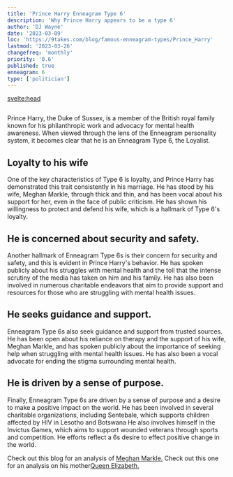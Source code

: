 ```yaml
---
title: 'Prince Harry Enneagram Type 6'
description: 'Why Prince Harry appears to be a type 6'
author: 'DJ Wayne'
date: '2023-03-09'
loc: 'https://9takes.com/blog/famous-enneagram-types/Prince_Harry'
lastmod: '2023-03-26'
changefreq: 'monthly'
priority: '0.6'
published: true
enneagram: 6
type: ['politician']
---
```


<svelte:head>
  <meta property="og:image" content="https://9takes.com/types/6s/Prince_Harry.webp" />
  <link rel="canonical" href="https://9takes.com/blog/famous-enneagram-types/Prince_Harry">
</svelte:head>
<script>
	import  PopCard  from "../../lib/components/atoms/PopCard.svelte";
</script>
<div
	style="display: flex;
    justify-content: center;
	"
>
	<PopCard
		image={`/types/6s/${'Prince_Harry'}.webp`}
		showIcon={false}
		text="Prince Harry"
		subtext=""
	/>
</div>

Prince Harry, the Duke of Sussex, is a member of the British royal family known for his philanthropic work and advocacy for mental health awareness. When viewed through the lens of the Enneagram personality system, it becomes clear that he is an Enneagram Type 6, the Loyalist.

## Loyalty to his wife

One of the key characteristics of Type 6 is loyalty, and Prince Harry has demonstrated this trait consistently in his marriage. He has stood by his wife, Meghan Markle, through thick and thin, and has been vocal about his support for her, even in the face of public criticism. He has shown his willingness to protect and defend his wife, which is a hallmark of Type 6's loyalty.

## He is concerned about security and safety.

Another hallmark of Enneagram Type 6s is their concern for security and safety, and this is evident in Prince Harry's behavior. He has spoken publicly about his struggles with mental health and the toll that the intense scrutiny of the media has taken on him and his family. He has also been involved in numerous charitable endeavors that aim to provide support and resources for those who are struggling with mental health issues.

## He seeks guidance and support.

Enneagram Type 6s also seek guidance and support from trusted sources. He has been open about his reliance on therapy and the support of his wife, Meghan Markle, and has spoken publicly about the importance of seeking help when struggling with mental health issues. He has also been a vocal advocate for ending the stigma surrounding mental health.

## He is driven by a sense of purpose.

Finally, Enneagram Type 6s are driven by a sense of purpose and a desire to make a positive impact on the world. He has been involved in several charitable organizations, including Sentebale, which supports children affected by HIV in Lesotho and Botswana He also involves himself in the Invictus Games, which aims to support wounded veterans through sports and competition. He efforts reflect a 6s desire to effect positive change in the world.


Check out this blog for an analysis of <a href="/blog/famous-enneagram-types/Meghan_Markle">Meghan Markle.</a>
Check out this one for an analysis on his mother<a href="/blog/famous-enneagram-types/Queen_Elizabeth_II">Queen Elizabeth.</a>


<div>

<!-- // loyalty to wife
// issues with trust in the royal family
// seeks support and guidance with mental health
// strongly identifies with groups-> sports and military -->

</div>
